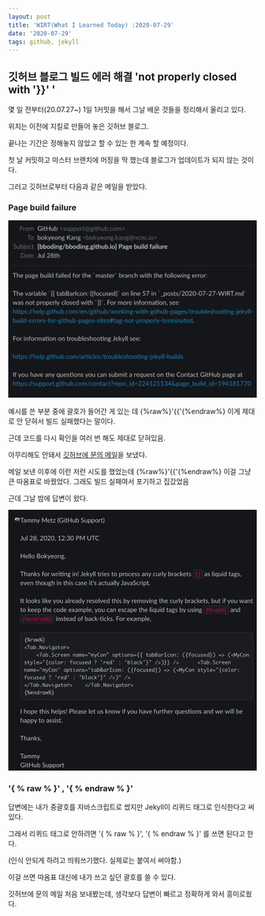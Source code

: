 ```yaml
---
layout: post
title: 'WIRT(What I Learned Today) :2020-07-29'
date: '2020-07-29'
tags: github, jekyll
---
```


## 깃허브 블로그 빌드 에러 해결 'not properly closed with '}}' '

몇 일 전부터(20.07.27~) 1일 1커밋을 해서 그날 배운 것들을 정리해서 올리고 있다.

위치는 이전에 지킬로 만들어 놓은 깃허브 블로그.

끝나는 기간은 정해놓지 않았고 할 수 있는 한 계속 할 예정이다.

첫 날 커밋하고 마스터 브랜치에 머징을 딱 했는데 블로그가 업데이트가 되지 않는 것이다.

그러고 깃허브로부터 다음과 같은 메일을 받았다.

### Page build failure

![githubBuildError](static/github-build-error.png)

예시를 쓴 부분 중에 괄호가 들어간 게 있는 데 {%raw%}'{{'{%endraw%} 이게 제대로 안 닫혀서 빌드 실패했다는 말이다.

근데 코드를 다시 확인을 여러 번 해도 제대로 닫혀있음.

아무리해도 안돼서 [깃허브에 문의 메일](https://help.github.com/articles/troubleshooting-jekyll-builds)을 보냈다.

메일 보낸 이후에 이런 저런 시도를 했었는데 {%raw%}'{{'{%endraw%} 이걸 그냥 큰 따옴표로 바꿨었다. 그래도 빌드 실패여서 포기하고 집갔었음

근데 그날 밤에 답변이 왔다.

![githubAnswer](static/github-answer.png)

### '{ % raw % }' , '{ % endraw % }'

답변에는 내가 중괄호를 자바스크립트로 썼지만 Jekyll이 리퀴드 태그로 인식한다고 써있다.

그래서 리퀴드 태그로 안하려면 '{ % raw % }', '{ % endraw % }' 를 쓰면 된다고 한다.

(인식 안되게 하려고 띄워쓰기했다. 실제로는 붙여서 써야함.)

이걸 쓰면 따옴표 대신에 내가 쓰고 싶던 괄호를 쓸 수 있다.

깃허브에 문의 메일 처음 보내봤는데, 생각보다 답변이 빠르고 정확하게 와서 흥미로웠다.
